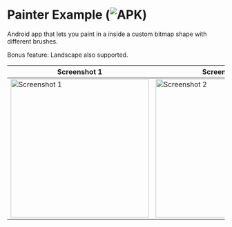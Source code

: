 Painter Example (![APK](https://github.com/slightfoot/android-painter-example/releases))
===============

Android app that lets you paint in a inside a custom bitmap shape with different brushes.

Bonus feature: Landscape also supported.


| Screenshot 1  | Screenshot 2 |
| ------------- | ------------- |
| <img src="https://raw.github.com/slightfoot/android-painter-example/gh-pages/screenshot1.png" alt="Screenshot 1" width="320" />  | <img src="https://raw.github.com/slightfoot/android-painter-example/gh-pages/screenshot2.png" alt="Screenshot 2" width="320" />  |

